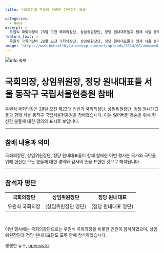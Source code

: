```yaml
---
title: 국회의장과 부의장 현충원 참배하는 모습

categories:
  - News
excerpt: >
  우원식 국회의장이 28일 오전 국회의장단, 상임위원장단, 정당 원내대표들과 함께 서울 동작구 국립서울현충원을 참배했다. (출처: 권욱 기자 2024.6.28)
feature_text: >
  우원식 국회의장이 28일 오전 국회의장단, 상임위원장단, 정당 원내대표들과 함께 서울 동작구 국립서울현충원을 참배했다. (출처: 권욱 기자 2024.6.28)
image: 'https://www.behealthy4u.com/wp-content/uploads/2024/06/unnamed-file.png'
---
```


<p><img src="https://www.behealthy4u.com/wp-content/uploads/2024/06/unnamed-file.png" alt="info 속보" /></p>

<h1>국회의장, 상임위원장, 정당 원내대표들 서울 동작구 국립서울현충원 참배</h1>

<p data-ke-size="size16">우원식 국회의장은 28일 오전 제22대 전반기 국회의장단, 상임위원장단, 정당 원내대표들과 함께 서울 동작구 국립서울현충원을 참배했습니다. 이는 잃어버린 목숨을 위해 헌신한 분들께 대한 경의의 표시로 보입니다.</p>

<hr>

<h2 data-ke-size="size26">참배 내용과 의미</h2>

<p data-ke-size="size16">국회의장단, 상임위원장단, 정당 원내대표들이 함께 참배한 이번 행사는 국가와 국민을 위해 헌신한 모든 분들께 대한 경의와 감사의 뜻을 표현한 것으로 해석됩니다.</p>

<hr>

<h2 data-ke-size="size26">참석자 명단</h2>

<table>
  <tr>
    <td style="text-align: center; height: 17px;"><b>국회의장단</b></td>
    <td style="text-align: center; height: 17px;"><b>상임위원장단</b></td>
    <td style="text-align: center; height: 17px;"><b>정당 원내대표</b></td>
  </tr>
  <tr>
    <td style="text-align: center; height: 17px;">우원식 국회의장</td>
    <td style="text-align: center; height: 17px;">(상임위원장단 명단)</td>
    <td style="text-align: center; height: 17px;">(정당 원내대표 명단)</td>
  </tr>
</table>

<p data-ke-size="size16">&nbsp;</p>

<p data-ke-size="size16">이번 행사에는 국회의장단으로는 우원식 국회의장을 비롯한 인원이 참석하였으며, 상임위원장단과 정당 원내대표단도 모두 함께 참석하였습니다.</p>
생생한 뉴스, <a href="https://opensis.kr" rel="dofollow">opensis.kr</a>


